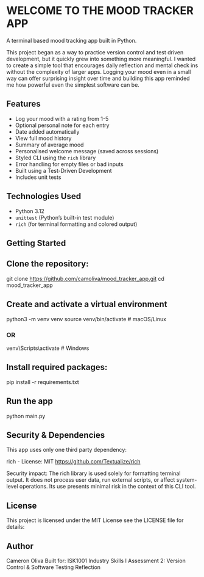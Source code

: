 # WELCOME TO THE MOOD TRACKER APP
A terminal based mood tracking app built in Python. 

This project began as a way to practice version control and test driven development, but it quickly grew into something more meaningful. I wanted to create a simple tool that encourages daily reflection and mental check ins without the complexity of larger apps. Logging your mood even in a small way can offer surprising insight over time and building this app reminded me how powerful even the simplest software can be.

## Features

- Log your mood with a rating from 1-5
- Optional personal note for each entry
- Date added automatically
- View full mood history
- Summary of average mood
- Personalised welcome message (saved across sessions)
- Styled CLI using the `rich` library
- Error handling for empty files or bad inputs
- Built using a Test-Driven Development
- Includes unit tests


## Technologies Used

- Python 3.12
- `unittest` (Python’s built-in test module)
- `rich` (for terminal formatting and colored output)


## Getting Started

## Clone the repository:

git clone https://github.com/camoliva/mood_tracker_app.git
cd mood_tracker_app

## Create and activate a virtual environment 

python3 -m venv venv
source venv/bin/activate  # macOS/Linux
### OR
venv\Scripts\activate  # Windows

## Install required packages:

pip install -r requirements.txt

## Run the app

python main.py

## Security & Dependencies

This app uses only one third party dependency:

rich - License: MIT
https://github.com/Textualize/rich

Security impact:
The rich library is used solely for formatting terminal output. It does not process user data, run external scripts, or affect system-level operations. Its use presents minimal risk in the context of this CLI tool.

## License

This project is licensed under the MIT License see the LICENSE file for details: 

## Author

Cameron Oliva
Built for: ISK1001 Industry Skills I
Assessment 2: Version Control & Software Testing Reflection